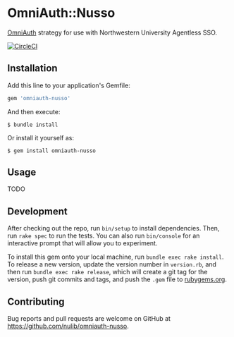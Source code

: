 # OmniAuth::Nusso

[OmniAuth](https://github.com/omniauth/omniauth) strategy for use with Northwestern University Agentless SSO.

[![CircleCI](https://circleci.com/gh/nulib/omniauth-nusso.svg?style=svg)](https://circleci.com/gh/nulib/omniauth-nusso)

## Installation

Add this line to your application's Gemfile:

```ruby
gem 'omniauth-nusso'
```

And then execute:

    $ bundle install

Or install it yourself as:

    $ gem install omniauth-nusso

## Usage

TODO

## Development

After checking out the repo, run `bin/setup` to install dependencies. Then, run `rake spec` to run the tests. You can also run `bin/console` for an interactive prompt that will allow you to experiment.

To install this gem onto your local machine, run `bundle exec rake install`. To release a new version, update the version number in `version.rb`, and then run `bundle exec rake release`, which will create a git tag for the version, push git commits and tags, and push the `.gem` file to [rubygems.org](https://rubygems.org).

## Contributing

Bug reports and pull requests are welcome on GitHub at https://github.com/nulib/omniauth-nusso.

